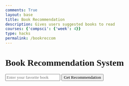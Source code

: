 ```yaml
---
comments: True
layout: base
title: Book Recommendation 
description: Gives users suggested books to read
courses: {'compsci': {'week': 4}}
type: hacks
permalink: /bookreccom
---
```



<html lang="en">
<head>
    <meta charset="UTF-8">
    <meta name="viewport" content="width=device-width, initial-scale=1.0">
    <title>Find a book, perfect for you!</title>
    <style>
        body, input, button, div, h3, p, a, h1 {
            font-family: 'Times New Roman', Times, serif;
        }
        body {
            margin: 50px;
        }
        .container {
            display: flex;
            align-items: center;
        }
        .book-search {
            margin-left: 20px;
        }
        .book-card {
            border: 1px solid #ddd;
            margin-bottom: 20px;
            padding: 10px;
        }
        .book-card img {
            max-width: 100px;
            height: auto;
        }
    </style>
</head>
<body>
    <h1>Book Recommendation System</h1> 
    <!-- Input box for favorite book -->
    <div>
        <input type="text" id="favoriteBookInput" placeholder="Enter your favorite book">
        <button onclick="getRecommendation()">Get Recommendation</button>
    </div>
    <!-- Display recommended books here -->
    <div id="recommendationResults">
        <!-- Recommended books will be displayed here -->
    </div>

<script>
    async function getRecommendation() {
        const favoriteBookInput = document.getElementById("favoriteBookInput").value.trim();
        if (favoriteBookInput === "") {
            alert("Please enter your favorite book.");
            return;
        }
        const url = '/get_recommendations';
        const data = { favorite_book: favoriteBookInput };
        const recommendationResults = document.getElementById("recommendationResults");
        recommendationResults.innerHTML = ''; // Clear previous results
        try {
            const response = await fetch(url, {
                method: 'POST',
                headers: {
                    'Content-Type': 'application/json'
                },
                body: JSON.stringify(data)
            });
            if (!response.ok) {
                throw new Error('Network response was not ok');
            }
            const recommendations = await response.json();
            if (recommendations && recommendations.length > 0) {
                displayRecommendations(recommendations);
            } else {
                recommendationResults.innerHTML = 'No recommendations found.';
            }
        } catch (error) {
            console.error('Error fetching data:', error);
            recommendationResults.innerHTML = 'An error occurred while fetching data.';
        }
    }

    function displayRecommendations(recommendations) {
        const recommendationResults = document.getElementById("recommendationResults");
        recommendations.forEach(book => {
            const bookElement = document.createElement("div");
            bookElement.classList.add("book-card");
            bookElement.innerHTML = `
                <h3>${escapeHTML(book[1])}</h3>
                <img src="${book[2] || 'No image available'}" alt="${escapeHTML(book[1])}">
                <p>Author: ${book[3] || 'Unknown'}</p>
                <p>Rating: ${book[4] || 'Not available'}</p>
                <p>Plot: ${book[5] || 'Not available'}</p>
                <a href="${book[6]}" target="_blank">More info</a>
            `;
            recommendationResults.appendChild(bookElement);
        });
    }

    function escapeHTML(html) {
        return html.replace(/&/g, "&amp;").replace(/</g, "&lt;").replace(/>/g, "&gt;").replace(/"/g, "&quot;").replace(/'/g, "&#039;");
    }
</script>
</body>
</html>
